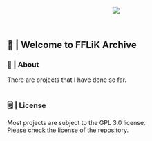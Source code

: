 <p align="center">
   <!--https://github.com/kyechan99/capsule-render-->
   <img align = "center" src="https://capsule-render.vercel.app/api?type=waving&color=gradient&height=330&section=header&text=Archive&fontSize=90&animation=fadeIn&fontAlignY=38&desc=FFLiK&descAlignY=60&customColorList=7" />
</p>
<br/>
   
## 🫠 | Welcome to FFLiK Archive

### 🔭 | About
There are projects that I have done so far.    
<br/>

### 🗒️ | License
Most projects are subject to the GPL 3.0 license.      
Please check the license of the repository.
<br/>
